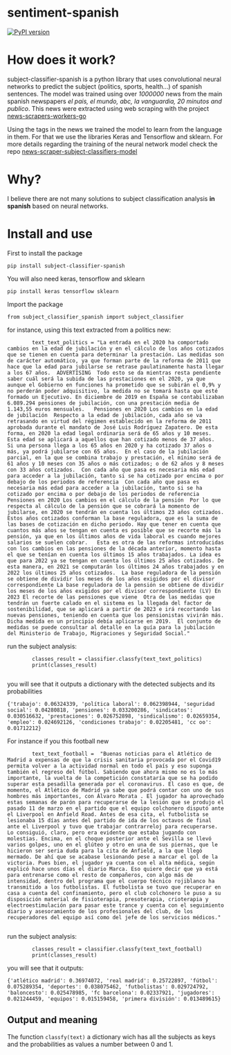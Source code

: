 # sentiment-spanish


[![PyPI version](https://badge.fury.io/py/subject_classifier_spanish.svg)](https://badge.fury.io/py/subject_classifier_spanish)

# How does it work?

subject-classifier-spanish is a python library that uses convolutional neural networks to predict the subject (politics, sports, health...) of spanish sentences. The model was trained using over *1000000* news from the main spanish newspapers *el pais, el mundo, abc, la vanguardia, 20 minutos and publico*.
This news were extracted using web scraping with the project [news-scrapers-workers-go](https://github.com/news-scrapers/news-scraper-workers-go)

Using the tags in the news we trained the model to learn from the language in them. For that we use the libraries Keras and Tensorflow and sklearn.
For more details regarding the training of the neural network model check the repo [news-scraper-subject-classifiers-model](https://github.com/news-scrapers/news-scraper-subject-classifiers-model) 

# Why?

I believe there are not many solutions to subject classification analysis **in spanish** based on neural networks.


# Install and use

First to install the package

```
pip install subject-classifier-spanish
```

You will also need keras, tensorflow and sklearn

```
pip install keras tensorflow sklearn
```

Import the package

```
from subject_classifier_spanish import subject_classifier

```

for instance, using this text extracted from a politics new:

```
        text_text_politics = "La entrada en el 2020 ha comportado cambios en la edad de jubilación y en el cálculo de los años cotizados que se tienen en cuenta para determinar la prestación. Las medidas son de carácter automático, ya que forman parte de la reforma de 2011 que hace que la edad para jubilarse se retrase paulatinamente hasta llegar a los 67 años.  ADVERTISING  Todo esto se da mientras resta pendiente saber cuál será la subida de las prestaciones en el 2020, ya que aunque el Gobierno en funciones ha prometido que se subirán el 0,9% y no perderán poder adquisitivo, la medida no se tomará hasta que esté formado un Ejecutivo. En diciembre de 2019 en España se contabilizaban 6.089.294 pensiones de jubilación, con una prestación media de 1.143,55 euros mensuales.   Pensiones en 2020 Los cambios en la edad de jubilación  Respecto a la edad de jubilación, cada año se va retrasando en virtud del régimen establecido en la reforma de 2011 aprobada durante el mandato de José Luis Rodríguez Zapatero. De esta forma, en 2020 la edad legal ordinaria será de 65 años y 10 meses. Esta edad se aplicará a aquellos que han cotizado menos de 37 años.  Si una persona llega a los 65 años en 2020 y ha cotizado 37 años o más, ya podrá jubilarse con 65 años.  En el caso de la jubilación parcial, en la que se combina trabajo y prestación, el mínimo será de 61 años y 10 meses con 35 años o más cotizados; o de 62 años y 8 meses con 33 años cotizados.  Con cada año que pasa es necesaria más edad para acceder a la jubilación, tanto si se ha cotizado por encima o por debajo de los periodos de referencia  Con cada año que pasa es necesaria más edad para acceder a la jubilación, tanto si se ha cotizado por encima o por debajo de los periodos de referencia Pensiones en 2020 Los cambios en el cálculo de la pensión  Por lo que respecta al cálculo de la pensión que se cobrará la momento de jubilarse, en 2020 se tendrán en cuenta los últimos 23 años cotizados. Estos años cotizados conforman la base reguladora, que es la suma de las bases de cotización en dicho periodo. Hay que tener en cuenta que cuantos más años se tengan en cuenta es posible que se recorte más la pensión, ya que en los últimos años de vida laboral es cuando mejores salarios se suelen cobrar.   Esta es otra de las reformas introducidas con los cambios en las pensiones de la década anterior, momento hasta el que se tenían en cuenta los últimos 15 años trabajados. La idea es que para 2022 ya se tengan en cuenta los últimos 25 años cotizados. De esta manera, en 2021 se computarán los últimos 24 años trabajados y en 2022 los últimos 25 años cotizados.  La base reguladora de la pensión se obtiene de dividir los meses de los años exigidos por el divisor correspondiente La base reguladora de la pensión se obtiene de dividir los meses de los años exigidos por el divisor correspondiente (LV) En 2023 El recorte de las pensiones que viene  Otra de las medidas que tendrán un fuerte calado en el sistema es la llegada del factor de sostenibilidad, que se aplicará a partir de 2023 e irá recortando las nuevas pensiones, teniendo en cuenta que los pensionistas vivirán más. Dicha medida en un principio debía aplicarse en 2019.  El conjunto de medidas se puede consultar al detalle en la guía para la jubilación del Ministerio de Trabajo, Migraciones y Seguridad Social."

```

run the subject analysis:

```
        classes_result = classifier.classfy(text_text_politics)
        print(classes_result)


```

you will see that it outputs a dictionary with the detected subjects and its probabilities

```
{'trabajo': 0.06324339, 'política laboral': 0.062398944, 'seguridad social': 0.04280818, 'pensiones': 0.033200286, 'sindicatos': 0.030516632, 'prestaciones': 0.026752898, 'sindicalismo': 0.02659354, 'empleo': 0.024692126, 'condiciones trabajo': 0.02205481, 'cc oo': 0.01712212}
```

For instance if you this football new

```
        text_text_football =  "Buenas noticias para el Atlético de Madrid a expensas de que la crisis sanitaria provocada por el Covid19 permita volver a la actividad normal en todo el país y eso suponga también el regreso del fútbol. Sabiendo que ahora mismo no es lo más importante, la vuelta de la competición constataría que se ha podido superar esta pesadilla generada por el coronavirus. El caso es que, de momento, el Atlético de Madrid ya sabe que podrá contar con uno de sus hombres más importantes, con Álvaro Morata . El jugador ha aprovechado estas semanas de parón para recuperarse de la lesión que se produjo el pasado 11 de marzo en el partido que el equipo colchonero disputó ante el Liverpool en Anfield Road. Antes de esa cita, el futbolista se lesionaba 15 días antes del partido de ida de los octavos de final ante el Liverpool y tuvo que trabajar contrarreloj para recuperarse. Lo consiguió, claro, pero era evidente que estaba jugando con molestias. Encima, en el choque posterior ante el Sevilla se llevó varios golpes, uno en el glúteo y otro en una de sus piernas, que le hicieron ser seria duda para la cita de Anfield, a la que llegó mermado. De ahí que se acabase lesionando pese a marcar el gol de la victoria. Pues bien, el jugador ya cuenta con el alta médica, según explicó hace unos días el diario Marca. Eso quiere decir que ya está para entrenarse como el resto de compañeros, con algo más de intensidad, dentro del programa que el cuerpo técnico rojiblanco ha transmitido a los futbolistas. El futbolista se tuvo que recuperar en casa a cuenta del confinamiento, pero el club colchonero le puso a su disposición material de fisioterapia, presoterapia, crioterapia y electroestimulación para pasar este trance y cuenta con el seguimiento diario y asesoramiento de los profesionales del club, de los recuperadores del equipo así como del jefe de los servicios médicos."


```

run the subject analysis:

```
        classes_result = classifier.classfy(text_text_football)
        print(classes_result)

```

you will see that it outputs:

```
{'atlético madrid': 0.36974072, 'real madrid': 0.25722897, 'fútbol': 0.075289354, 'deportes': 0.038075462, 'futbolistas': 0.029724792, 'baloncesto': 0.025478985, 'fc barcelona': 0.02337921, 'jugadores': 0.021244459, 'equipos': 0.015159458, 'primera división': 0.013489615}
```


## Output and meaning
The function ``classfy(text)`` a dictionary wich has all the subjects as keys and the probabilities as values a number between 0 and 1.